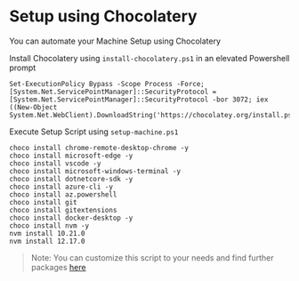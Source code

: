 # Setup using Chocolatery

You can automate your Machine Setup using Chocolatery

Install Chocolatery using `install-chocolatery.ps1` in an elevated Powershell prompt

```
Set-ExecutionPolicy Bypass -Scope Process -Force; [System.Net.ServicePointManager]::SecurityProtocol = [System.Net.ServicePointManager]::SecurityProtocol -bor 3072; iex ((New-Object System.Net.WebClient).DownloadString('https://chocolatey.org/install.ps1'))
```

Execute Setup Script using `setup-machine.ps1`

```
choco install chrome-remote-desktop-chrome -y
choco install microsoft-edge -y
choco install vscode -y
choco install microsoft-windows-terminal -y
choco install dotnetcore-sdk -y
choco install azure-cli -y
choco install az.powershell
choco install git
choco install gitextensions
choco install docker-desktop -y
choco install nvm -y
nvm install 10.21.0
nvm install 12.17.0
```

>Note: You can customize this script to your needs and find further packages [here](https://chocolatey.org/packages)
